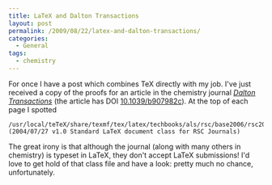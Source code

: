 ```yaml
---
title: LaTeX and Dalton Transactions
layout: post
permalink: /2009/08/22/latex-and-dalton-transactions/
categories:
  - General
tags:
  - chemistry
---
```

For once I have a post which combines TeX directly with my job. I've just received a copy of the proofs for an article in the chemistry journal [_Dalton Transactions_](http://www.rsc.org/Publishing/Journals/DT/index.asp) (the article has DOI [10.1039/b907982c](http://dx.doi.org/10.1039/b907982c)). At the top of each page I spotted

```
/usr/local/teTeX/share/texmf/tex/latex/techbooks/als/rsc/base2006/rsc2006v1.cls
(2004/07/27 v1.0 Standard LaTeX document class for RSC Journals)
```

The great irony is that although the journal (along with many others in chemistry) is typeset in LaTeX, they don't accept LaTeX submissions! I'd love to get hold of that class file and have a look: pretty much no chance, unfortunately.
